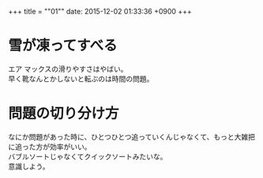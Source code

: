 +++
title = ""01""
date: 2015-12-02 01:33:36 +0900
+++

雪が凍ってすべる
===
エア マックスの滑りやすさはやばい。  
早く靴なんとかしないと転ぶのは時間の問題。

問題の切り分け方
===
なにか問題があった時に、ひとつひとつ追っていくんじゃなくて、もっと大雑把に追った方が効率がいい。  
バブルソートじゃなくてクイックソートみたいな。  
意識しよう。

